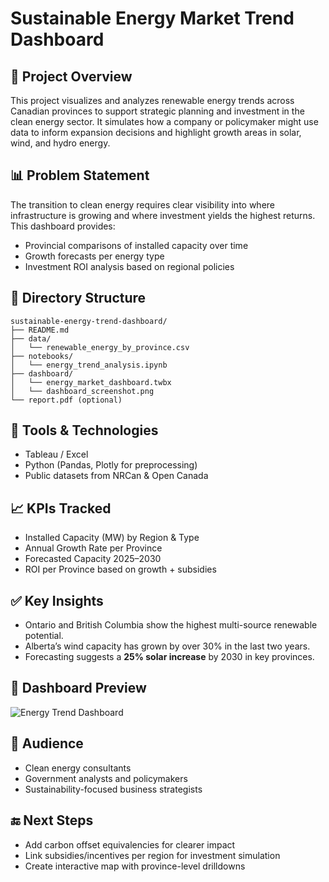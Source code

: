 # Sustainable Energy Market Trend Dashboard

## 📌 Project Overview
This project visualizes and analyzes renewable energy trends across Canadian provinces to support strategic planning and investment in the clean energy sector. It simulates how a company or policymaker might use data to inform expansion decisions and highlight growth areas in solar, wind, and hydro energy.

## 📊 Problem Statement
The transition to clean energy requires clear visibility into where infrastructure is growing and where investment yields the highest returns. This dashboard provides:
- Provincial comparisons of installed capacity over time
- Growth forecasts per energy type
- Investment ROI analysis based on regional policies

## 📂 Directory Structure
```
sustainable-energy-trend-dashboard/
├── README.md
├── data/
│   └── renewable_energy_by_province.csv
├── notebooks/
│   └── energy_trend_analysis.ipynb
├── dashboard/
│   └── energy_market_dashboard.twbx
│   └── dashboard_screenshot.png
└── report.pdf (optional)
```

## 🧮 Tools & Technologies
- Tableau / Excel
- Python (Pandas, Plotly for preprocessing)
- Public datasets from NRCan & Open Canada

## 📈 KPIs Tracked
- Installed Capacity (MW) by Region & Type
- Annual Growth Rate per Province
- Forecasted Capacity 2025–2030
- ROI per Province based on growth + subsidies

## ✅ Key Insights
- Ontario and British Columbia show the highest multi-source renewable potential.
- Alberta’s wind capacity has grown by over 30% in the last two years.
- Forecasting suggests a **25% solar increase** by 2030 in key provinces.

## 📸 Dashboard Preview
![Energy Trend Dashboard](dashboard/dashboard_screenshot.png)

## 📣 Audience
- Clean energy consultants
- Government analysts and policymakers
- Sustainability-focused business strategists

## 🔚 Next Steps
- Add carbon offset equivalencies for clearer impact
- Link subsidies/incentives per region for investment simulation
- Create interactive map with province-level drilldowns
